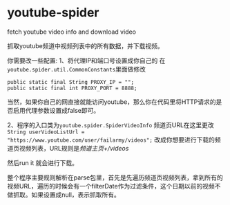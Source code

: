 # youtube-spider
fetch youtube video info and download video


抓取youtube频道中视频列表中的所有数据，并下载视频。


你需要改一些配置:
1、将代理IP和端口号设置成你自己的
在`youtube.spider.util.CommonConstants`里面做修改
```
public static final String PROXY_IP = "";
public static final int PROXY_PORT = 8888;

```
当然，如果你自己的网直接就能访问youtube，那么你在代码里将HTTP请求的是否启用代理参数设置成false即可。

2、程序的入口类为`youtube.spider.SpiderVideoInfo`
频道页URL在这里更改`String userVideoListUrl = "https://www.youtube.com/user/failarmy/videos";` 
改成你想要进行下载的频道页视频列表，URL规则是*频道主页+/videos*

然后run it 就会进行下载。

整个程序主要规则解析在parse包里，首先是先遍历频道页视频列表，拿到所有的视频URL，遍历的时候会有一个filterDate作为过滤条件，这个日期以前的视频不做抓取。如果设置成null，表示抓取所有。









